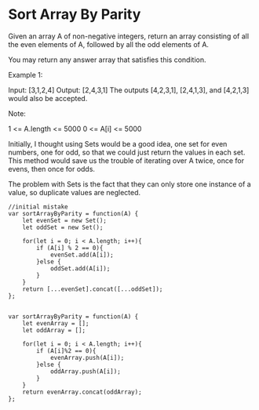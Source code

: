 # Sort Array By Parity

Given an array A of non-negative integers, return an array consisting of all the even elements of A, followed by all the odd elements of A.

You may return any answer array that satisfies this condition.



Example 1:

Input: [3,1,2,4]
Output: [2,4,3,1]
The outputs [4,2,3,1], [2,4,1,3], and [4,2,1,3] would also be accepted.


Note:

1 <= A.length <= 5000
0 <= A[i] <= 5000

Initially, I thought using Sets would be a good idea, one set for even numbers, one for odd, so that we could just return the values in each set. This method would save us the trouble of iterating over A twice, once for evens, then once for odds.

The problem with Sets is the fact that they can only store one instance of a value, so duplicate values are neglected.

```
//initial mistake
var sortArrayByParity = function(A) {
    let evenSet = new Set();
    let oddSet = new Set();

    for(let i = 0; i < A.length; i++){
        if (A[i] % 2 == 0){
            evenSet.add(A[i]);
        }else {
            oddSet.add(A[i]);
        }
    }
    return [...evenSet].concat([...oddSet]);
};


var sortArrayByParity = function(A) {
    let evenArray = [];
    let oddArray = [];

    for(let i = 0; i < A.length; i++){
        if (A[i]%2 == 0){
            evenArray.push(A[i]);
        }else {
            oddArray.push(A[i]);
        }
    }
    return evenArray.concat(oddArray);
};
```
